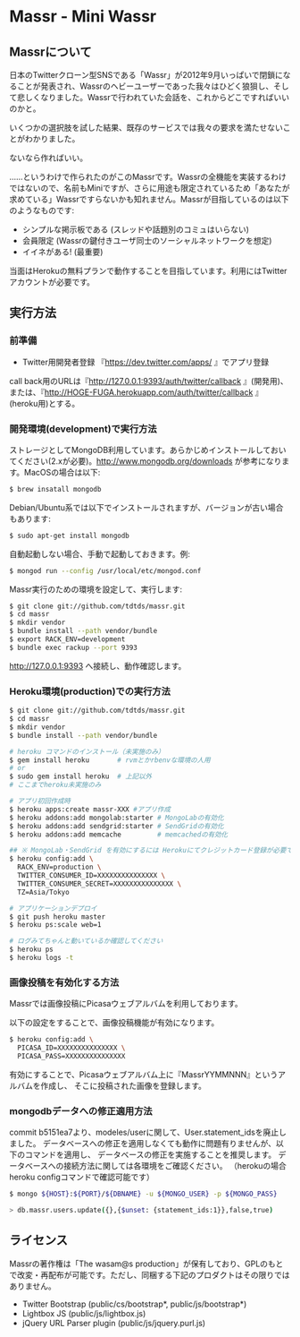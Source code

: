 Massr - Mini Wassr
=====

## Massrについて

日本のTwitterクローン型SNSである「Wassr」が2012年9月いっぱいで閉鎖になることが発表され、Wassrのヘビーユーザーであった我々はひどく狼狽し、そして悲しくなりました。Wassrで行われていた会話を、これからどこですればいいのかと。

いくつかの選択肢を試した結果、既存のサービスでは我々の要求を満たせないことがわかりました。

ないなら作ればいい。

……というわけで作られたのがこのMassrです。Wassrの全機能を実装するわけではないので、名前もMiniですが、さらに用途も限定されているため「あなたが求めている」Wassrですらないかも知れません。Massrが目指しているのは以下のようなものです:

* シンプルな掲示板である (スレッドや話題別のコミュはいらない)
* 会員限定 (Wassrの鍵付きユーザ同士のソーシャルネットワークを想定)
* イイネがある! (最重要)

当面はHerokuの無料プランで動作することを目指しています。利用にはTwitterアカウントが必要です。

## 実行方法

### 前準備
* Twitter用開発者登録
『https://dev.twitter.com/apps/ 』でアプリ登録

call back用のURLは『http://127.0.0.1:9393/auth/twitter/callback 』(開発用)、または、『http://HOGE-FUGA.herokuapp.com/auth/twitter/callback 』(heroku用)とする。

### 開発環境(development)で実行方法
ストレージとしてMongoDB利用しています。あらかじめインストールしておいてください(2.xが必要)。http://www.mongodb.org/downloads が参考になります。MacOSの場合は以下:

```sh
$ brew insatall mongodb
```

Debian/Ubuntu系では以下でインストールされますが、バージョンが古い場合もあります:

```sh
$ sudo apt-get install mongodb
```

自動起動しない場合、手動で起動しておきます。例:

```sh
$ mongod run --config /usr/local/etc/mongod.conf
```

Massr実行のための環境を設定して、実行します:

```sh
$ git clone git://github.com/tdtds/massr.git
$ cd massr
$ mkdir vendor
$ bundle install --path vendor/bundle
$ export RACK_ENV=development
$ bundle exec rackup --port 9393
```

http://127.0.0.1:9393 へ接続し、動作確認します。

### Heroku環境(production)での実行方法
```sh 
$ git clone git://github.com/tdtds/massr.git
$ cd massr
$ mkdir vendor
$ bundle install --path vendor/bundle

# heroku コマンドのインストール（未実施のみ）
$ gem install heroku       # rvmとかrbenvな環境の人用
# or
$ sudo gem install heroku  # 上記以外
# ここまでheroku未実施のみ

# アプリ初回作成時
$ heroku apps:create massr-XXX #アプリ作成
$ heroku addons:add mongolab:starter # MongoLabの有効化
$ heroku addons:add sendgrid:starter # SendGridの有効化
$ heroku addons:add memcache         # memcachedの有効化

## ※ MongoLab・SendGrid を有効にするには Herokuにてクレジットカード登録が必要です
$ heroku config:add \
  RACK_ENV=production \
  TWITTER_CONSUMER_ID=XXXXXXXXXXXXXXX \
  TWITTER_CONSUMER_SECRET=XXXXXXXXXXXXXXX \
  TZ=Asia/Tokyo

# アプリケーションデプロイ
$ git push heroku master
$ heroku ps:scale web=1

# ログみてちゃんと動いているか確認してください
$ heroku ps
$ heroku logs -t
```

### 画像投稿を有効化する方法

Massrでは画像投稿にPicasaウェブアルバムを利用しております。

以下の設定をすることで、画像投稿機能が有効になります。

```sh
$ heroku config:add \
  PICASA_ID=XXXXXXXXXXXXXXX \
  PICASA_PASS=XXXXXXXXXXXXXXX
```

有効にすることで、Picasaウェブアルバム上に『MassrYYMMNNN』というアルバムを作成し、
そこに投稿された画像を登録します。

### mongodbデータへの修正適用方法
commit b5151ea7より、modeles/userに関して、User.statement_idsを廃止しました。
データベースへの修正を適用しなくても動作に問題有りませんが、以下のコマンドを適用し、
データベースの修正を実施することを推奨します。
データベースへの接続方法に関しては各環境をご確認ください。
（herokuの場合 heroku configコマンドで確認可能です）

```sh
$ mongo ${HOST}:${PORT}/${DBNAME} -u ${MONGO_USER} -p ${MONGO_PASS}

> db.massr.users.update({},{$unset: {statement_ids:1}},false,true)
```



## ライセンス
Massrの著作権は「The wasam@s production」が保有しており、GPLのもとで改変・再配布が可能です。ただし、同梱する下記のプロダクトはその限りではありません。

* Twitter Bootstrap (public/cs/bootstrap*, public/js/bootstrap*)
* Lightbox JS (public/js/lightbox.js)
* jQuery URL Parser plugin (public/js/jquery.purl.js)
